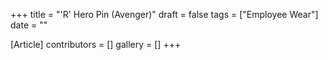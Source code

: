 +++
title = "'R' Hero Pin (Avenger)"
draft = false
tags = ["Employee Wear"]
date = ""

[Article]
contributors = []
gallery = []
+++